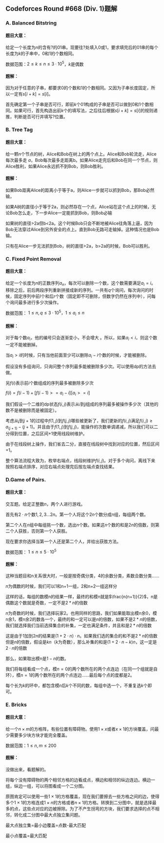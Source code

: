 ## Codeforces Round #668 (Div. 1)题解

### A. Balanced Bitstring

#### 题目大意：

给定一个长度为$n$的含有$?$的01串。现要往$?$处填入$0$或$1$，要求填完后的01串的每个长度为$k$的子串中，$0$和$1$的个数相同。

数据范围：$2 \leq k \leq n \leq 3 \cdot 10^5$，$k$是偶数

#### 题解：

因为对于任意的子串，都要求0的个数和1的个数相同。又因为子串长度固定，所以一定有$s[i+k]=s[i]$。

首先确定第一个子串是否可行，即前$k$个$01$构成的子串是否可以做到$0$和$1$个数相同。如果可行，首先构造出前$k$个的填写法，之后往后根据$s[i+k]=s[i]$的规则递推，判断是否可行并填写$?$位置。



### B. Tree Tag

#### 题目大意：

给一颗$n$个节点的树，Alice和Bob在树上的两个点上。Alice和Bob轮流走，Alice每次最多走 $a$，Bob每次最多走距离b。如果Alice走完后和Bob在同一个节点，则Alice胜利，如果Alice永远抓不到Bob，则Bob胜利。 

#### 题解：

如果Bob距离Alice的距离小于等于a，则Alice一步就可以抓到Bob，那Bob必然输，

如果A树的直径小于等于2a，则必然存在一个点，Alice站在这个点上的时候，无论Bob怎么走，下一步Alice一定能抓到Bob，则Bob必输

如果树的直径>2a但b<2a。这个时候Bob只会不断地被Alice往角落上逼，因为Bob无法穿过Alice到另外安全的点上。直到Bob无路可走输掉。这种情况也是Bob输。

只有在Alice一步无法抓到Bob，树的直径>2a，b>2a的时候，Bob可以胜利。



### C. Fixed Point Removal

#### 题目大意：

给定一个长度为$n$的正数序列$a_n$，每次可以删除一个数，这个数需要满足$a_i=i$。移除之后，前后两段序列重新拼接成新的序列。一共有$q$个询问，每次询问的时候，固定序列中前$l$个和后$r$个数（固定即不可删除，但数字仍然在序列中），问每个询问最多进行多少次操作。

数据范围：
$1 \leq n,q \leq 3 \cdot10^5，1 \leq a_i \leq n$



#### 题解：

对于每个数$a_i$，他的编号只会逐渐变小，不会增大 。所以，如果$a_i<i$，则这个数一定不能被删掉。

当$a_i>i$的时候，只有当他前面至少可以删除$a_i-i$个数的时候，才能被删除。

假设没有多组询问，只询问整个序列最多能被删除多少次。可以使用dp的方法去做。

另$f(i)$表示前$i$个数组成的序列最多被删除多少次

$f(i)=f(i-1)+[f(i-1)>=a_i-i][a_i>=i]$

我们假设一个二维的dp状态$f(i,j)$表示从$i$到$j$组成的序列最多被操作多少次（其他的数不是被删除而是被固定）。

考虑从$j$到$j+1$的过程中$f(1,j)$到$f(j,j)$哪些被更新了，我们更新的$f(i,j)$满足$f(i,j) \geq a_(j+1)-(j+1)$。并且由于$f(1,j)$到$f(j,j)$，能操作的次数单调递减，所以我们可以二分得到位置，之后区间+1使用线段树维护。

由于在线段树上操作，我们省去二分，直接在线段树中找到对应的位置，然后区间+1。

整个算法流程大致为，枚举右端点，线段树维护$f(i,j)$。对于多个询问，离线下来按照右端点排序，对应右端点处理完后按左端点查找结果。



### D.Game of Pairs.​

#### 题目大意：

交互题。给定正整数$n$，两个人进行游戏。

首先有$2 \cdot n$个数$1,2,3...2n$。第一个人将这个$2n$个数分成$n$组，每组两个数。

第二个人在$n$组中每组挑一个数，选出$n$个数。如果这$n$个数的和是$2n$的倍数，则第二个人获胜，否则第一个人获胜。

现在要求你选择当第一个人还是第二个人，并给出获胜方法。

数据范围：
$1 \leq n \leq 5 \cdot 10^5$

#### 题解：

这种当题目和n关系很大时，一般是按奇偶分类，4的余数分类，素数合数分类......

$n$为偶数的时候，我们可以1和n+1一组，2和n+2一组这样分

这样的话，每组的数模n的结果一样，最终的和模n就是$\frac{n(n+1)}{2}$，n是偶数这个数就是奇数，一定不是$2*n$的倍数

$n$为奇数的时候，我们选择玩家2。也用同样的思路，我们如果能取出模n余0，模n余1，模n余2的数各一个，最终的和一定可以是$n$的倍数，如果不是$2*n$的倍数，我们就选择我们当前选择集合的补集，一定也满足条件，并且和是$2*n$的倍数

这是由于1加到$2n$的结果是$(1+2\cdot n)\cdot n$。如果我们选的集合的和不是$2*n$的倍数但是$n$的倍数，假设是$kn$（$k$为奇数），那么补集的和是$(1+2\cdot n-k)n$，这一定是$2\cdot n$的倍数

那么，如果取出模n是$1-n$的数。

我们将每组看成一个点，模$n=0$的两个数所在的两个点连边（在同一个组就是自环），模$n=1$的两个数所在的两个点连边......最后每个点的度都是2。

每个长为$k$的环中，都包含模$n$后$k$个不同的数，每组中选一个，不重复选$k$个即可。



### E. Bricks

#### 题目大意：

给一个$n \times m$的方格阵，有些位置有障碍物。使用$1 \times x$或者$x \times 1$的方块覆盖，问最少需要多少块方块才能完全覆盖。

数据范围：$1 \leq n,m \leq 200$

#### 题解：

没做出来，看题解的。

将每个没有障碍物的两个相邻方格的边看成点，横边和相邻的纵边连边。横边一组，纵边一组，可以将图看成一个二分图。

原图肯定可以使用一些$1 \times 1$的方格覆盖，现在我们要擦去一些方格之间的边，使得多个$1 \times 1$的方格连成$1 \times n$的方格或者$n \times 1$的方格。转换到二分图中，就是选择最多的点，这些点对应的边被擦除。为了不产生拐弯的方块，我们要求选择的点不相邻，转化成二分图中最大点独立集问题。

最大点独立集=最小边覆盖=点数-最大匹配

最小点覆盖=最大匹配
